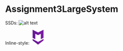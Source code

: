# Assignment3LargeSystem

SSDs: 
![alt text][logo]

[logo]: https://github.com/large-systems/Assignment3LargeSystem/blob/master/SSD.jpg "SDDs we have created based on out use cases"

Inline-style: 
![alt text](https://github.com/adam-p/markdown-here/raw/master/src/common/images/icon48.png "Logo Title Text 1")
